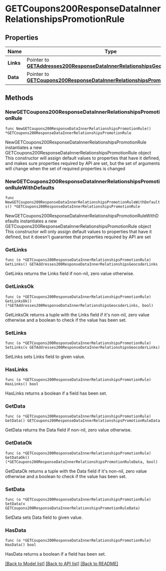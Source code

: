 # GETCoupons200ResponseDataInnerRelationshipsPromotionRule

## Properties

Name | Type | Description | Notes
------------ | ------------- | ------------- | -------------
**Links** | Pointer to [**GETAddresses200ResponseDataInnerRelationshipsGeocoderLinks**](GETAddresses200ResponseDataInnerRelationshipsGeocoderLinks.md) |  | [optional] 
**Data** | Pointer to [**GETCoupons200ResponseDataInnerRelationshipsPromotionRuleData**](GETCoupons200ResponseDataInnerRelationshipsPromotionRuleData.md) |  | [optional] 

## Methods

### NewGETCoupons200ResponseDataInnerRelationshipsPromotionRule

`func NewGETCoupons200ResponseDataInnerRelationshipsPromotionRule() *GETCoupons200ResponseDataInnerRelationshipsPromotionRule`

NewGETCoupons200ResponseDataInnerRelationshipsPromotionRule instantiates a new GETCoupons200ResponseDataInnerRelationshipsPromotionRule object
This constructor will assign default values to properties that have it defined,
and makes sure properties required by API are set, but the set of arguments
will change when the set of required properties is changed

### NewGETCoupons200ResponseDataInnerRelationshipsPromotionRuleWithDefaults

`func NewGETCoupons200ResponseDataInnerRelationshipsPromotionRuleWithDefaults() *GETCoupons200ResponseDataInnerRelationshipsPromotionRule`

NewGETCoupons200ResponseDataInnerRelationshipsPromotionRuleWithDefaults instantiates a new GETCoupons200ResponseDataInnerRelationshipsPromotionRule object
This constructor will only assign default values to properties that have it defined,
but it doesn't guarantee that properties required by API are set

### GetLinks

`func (o *GETCoupons200ResponseDataInnerRelationshipsPromotionRule) GetLinks() GETAddresses200ResponseDataInnerRelationshipsGeocoderLinks`

GetLinks returns the Links field if non-nil, zero value otherwise.

### GetLinksOk

`func (o *GETCoupons200ResponseDataInnerRelationshipsPromotionRule) GetLinksOk() (*GETAddresses200ResponseDataInnerRelationshipsGeocoderLinks, bool)`

GetLinksOk returns a tuple with the Links field if it's non-nil, zero value otherwise
and a boolean to check if the value has been set.

### SetLinks

`func (o *GETCoupons200ResponseDataInnerRelationshipsPromotionRule) SetLinks(v GETAddresses200ResponseDataInnerRelationshipsGeocoderLinks)`

SetLinks sets Links field to given value.

### HasLinks

`func (o *GETCoupons200ResponseDataInnerRelationshipsPromotionRule) HasLinks() bool`

HasLinks returns a boolean if a field has been set.

### GetData

`func (o *GETCoupons200ResponseDataInnerRelationshipsPromotionRule) GetData() GETCoupons200ResponseDataInnerRelationshipsPromotionRuleData`

GetData returns the Data field if non-nil, zero value otherwise.

### GetDataOk

`func (o *GETCoupons200ResponseDataInnerRelationshipsPromotionRule) GetDataOk() (*GETCoupons200ResponseDataInnerRelationshipsPromotionRuleData, bool)`

GetDataOk returns a tuple with the Data field if it's non-nil, zero value otherwise
and a boolean to check if the value has been set.

### SetData

`func (o *GETCoupons200ResponseDataInnerRelationshipsPromotionRule) SetData(v GETCoupons200ResponseDataInnerRelationshipsPromotionRuleData)`

SetData sets Data field to given value.

### HasData

`func (o *GETCoupons200ResponseDataInnerRelationshipsPromotionRule) HasData() bool`

HasData returns a boolean if a field has been set.


[[Back to Model list]](../README.md#documentation-for-models) [[Back to API list]](../README.md#documentation-for-api-endpoints) [[Back to README]](../README.md)


